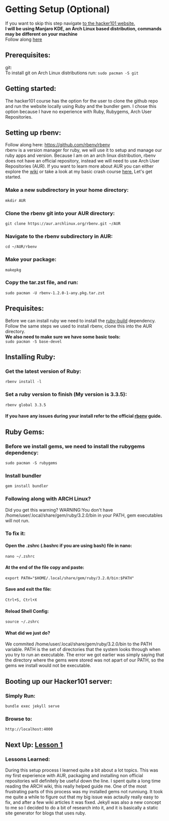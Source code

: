 # Getting Setup (Optional)
If you want to skip this step navigate [to the hacker101 website.](https://www.hacker101.com/start-here)  <br>
**I will be using Manjaro KDE, an Arch Linux based distribution, commands may be different on your machine**  <br>
Follow along [here](https://github.com/Hacker0x01/hacker101?tab=readme-ov-file)
## Prerequisites:
git: <br>
To install git on Arch Linux distributions run: `sudo pacman -S git`
## Getting started:
The hacker101 course has the option for the user to clone the github repo and run the website locally using Ruby and the bundler gem. I chose this option because I have no experience with Ruby, Rubygems, Arch User Repositories. 
## Setting up rbenv:
Follow along here: https://github.com/rbenv/rbenv  <br>
rbenv is a version manager for ruby, we will use it to setup and manage our ruby apps and version.
Because I am on an arch linux distribution, rbenv does not have an official repository, instead we will need to use Arch User Repositories (AUR). If you want to learn more about AUR you can either 
explore the [wiki](https://aur.archlinux.org/) or take a look at my basic crash course [here.](https://github.com/danithen/AUR-crashcourse) Let's get started. <br>
### Make a new subdirectory in your home directory: <br>
`mkdir AUR` <br>
### Clone the rbenv git into your AUR directory: 
`git clone https://aur.archlinux.org/rbenv.git ~/AUR` <br>
### Navigate to the rbenv subdirectory in AUR:
`cd ~/AUR/rbenv`
### Make your package: 
`makepkg`
### Copy the tar.zst file, and run:
`sudo pacman -U rbenv-1.2.0-1-any.pkg.tar.zst`
## Prequisites:
Before we can install ruby we need to install the [ruby-build](https://aur.archlinux.org/packages/ruby-build) dependency. Follow the same steps we used to install rbenv, clone this into the AUR directory. <br>
**We also need to make sure we have some basic tools:** <br>
`sudo pacman -S base-devel`
## Installing Ruby:
### Get the latest version of Ruby:
`rbenv install -l`
### Set a ruby version to finish (My version is 3.3.5):
`rbenv global 3.3.5`
#### If you have any issues during your install refer to the official [rbenv](https://github.com/rbenv/rbenv) guide.
## Ruby Gems:
### Before we install gems, we need to install the rubygems dependency:
`sudo pacman -S rubygems`
### Install bundler
`gem install bundler`
### Following along with ARCH Linux?
Did you get this warning? WARNING:You don't have /home/user/.local/share/gem/ruby/3.2.0/bin in your PATH, gem executables will not run. <br>
### To fix it: <br>
#### Open the .zshrc (.bashrc if you are using bash) file in nano: <br>
`nano ~/.zshrc` <br>
#### At the end of the file copy and paste: <br>
`export PATH="$HOME/.local/share/gem/ruby/3.2.0/bin:$PATH"` <br>
#### Save and exit the file: <br>
`Ctrl+S, Ctrl+X` <br>
#### Reload Shell Config: <br>
`source ~/.zshrc`
#### What did we just do?
We commited /home/user/.local/share/gem/ruby/3.2.0/bin to the PATH variable. PATH is the set of directories that the system looks through when you try to run an executable. The error we got earlier was simply saying that the directory where the gems were stored was not apart of our PATH, so the gems we install would not be executable.
## Booting up our Hacker101 server:
### Simply Run:
`bundle exec jekyll serve`
### Browse to:
`http://localhost:4000`
## Next Up: [Lesson 1]()
### Lessons Learned:
During this setup process I learned quite a bit about a lot topics. This was my first experience with AUR, packaging and installing non official repositories will definitely be useful down the line. I spent quite a long time reading the ARCH wiki, this really helped guide me. One of the most frustrating parts of this process was my installed gems not runniung. It took me quite a while to figure out that my big issue was actaully really easy to fix, and after a few wiki articles it was fixed. Jekyll was also a new concept to me so I decided to do a bit of research into it, and it is basically a static site generator for blogs that uses ruby. 
